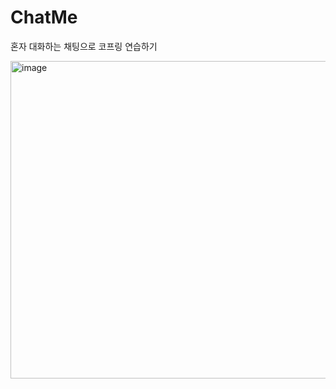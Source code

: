 # ChatMe
혼자 대화하는 채팅으로 코프링 연습하기

<img width="508" alt="image" src="https://github.com/user-attachments/assets/0b8e59b8-e0c0-4277-8e11-e7d1ea6e6cdc" />
